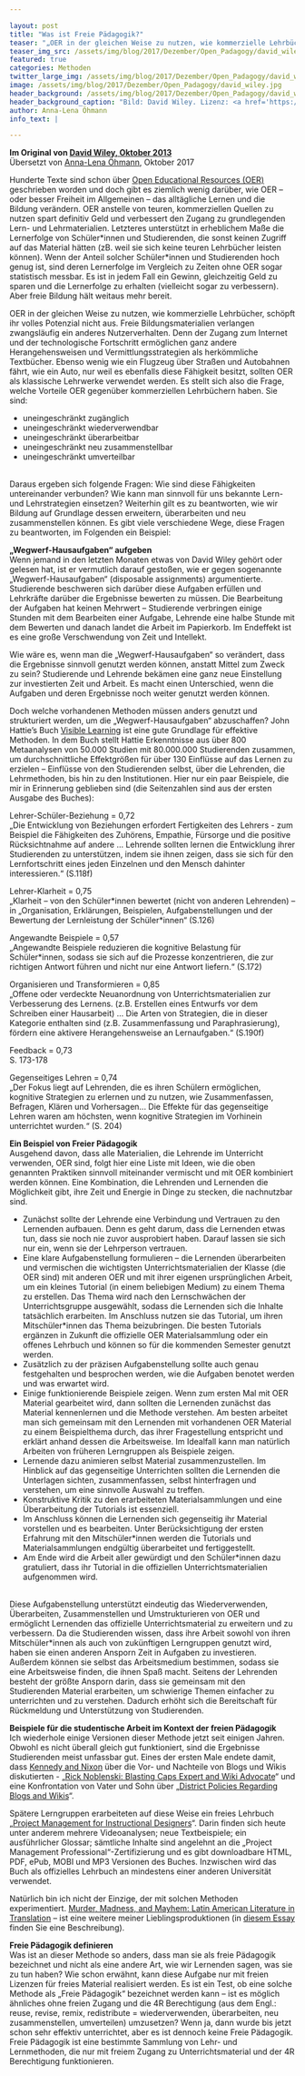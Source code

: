 ```yaml
---

layout: post
title: "Was ist Freie Pädagogik?"
teaser: "„OER in der gleichen Weise zu nutzen, wie kommerzielle Lehrbücher, schöpft ihr volles Potenzial nicht aus.“ - eine Übersetzung von Anna-Lena Öhmann"
teaser_img_src: /assets/img/blog/2017/Dezember/Open_Padagogy/david_wiley.jpg
featured: true
categories: Methoden
twitter_large_img: /assets/img/blog/2017/Dezember/Open_Padagogy/david_wiley.jpg
image: /assets/img/blog/2017/Dezember/Open_Padagogy/david_wiley.jpg
header_background: /assets/img/blog/2017/Dezember/Open_Padagogy/david_wiley.jpg
header_background_caption: "Bild: David Wiley. Lizenz: <a href='https://creativecommons.org/licenses/by-sa/2.0/'>CC BY-SA 2.0</a>"
author: Anna-Lena Öhmann
info_text: |

---
```

**Im Original von [David Wiley, Oktober 2013](https://opencontent.org/blog/archives/2975)**<br>
Übersetzt von [Anna-Lena Öhmann](https://aoevision.com/), Oktober 2017

Hunderte Texte sind schon über [Open Educational Resources (OER)](https://de.wikipedia.org/wiki/Open_Educational_Resources) geschrieben worden und doch gibt es ziemlich wenig darüber, wie OER – oder besser Freiheit im Allgemeinen – das alltägliche Lernen und die Bildung verändern. OER anstelle von teuren, kommerziellen Quellen zu nutzen spart definitiv Geld und verbessert den Zugang zu grundlegenden Lern- und Lehrmaterialien. Letzteres unterstützt in erheblichem Maße die Lernerfolge von Schüler\*innen und Studierenden, die sonst keinen Zugriff auf das Material hätten (zB. weil sie sich keine teuren Lehrbücher leisten können). Wenn der Anteil solcher Schüler\*innen und Studierenden hoch genug ist, sind deren Lernerfolge im Vergleich zu Zeiten ohne OER sogar statistisch messbar. Es ist in jedem Fall ein Gewinn, gleichzeitig Geld zu sparen und die Lernerfolge zu erhalten (vielleicht sogar zu verbessern). Aber freie Bildung hält weitaus mehr bereit.

OER in der gleichen Weise zu nutzen, wie kommerzielle Lehrbücher, schöpft ihr volles Potenzial nicht aus. Freie Bildungsmaterialien verlangen zwangsläufig ein anderes Nutzerverhalten. Denn der Zugang zum Internet und der technologische Fortschritt ermöglichen ganz andere Herangehensweisen und Vermittlungsstrategien als herkömmliche Textbücher. Ebenso wenig wie ein Flugzeug über Straßen und Autobahnen fährt, wie ein Auto, nur weil es ebenfalls diese Fähigkeit besitzt, sollten OER als klassische Lehrwerke verwendet werden. Es stellt sich also die Frage, welche Vorteile OER gegenüber kommerziellen Lehrbüchern haben. Sie sind:

-	uneingeschränkt zugänglich
-	uneingeschränkt wiederverwendbar
-	uneingeschränkt überarbeitbar
-	uneingeschränkt neu zusammenstellbar
-	uneingeschränkt umverteilbar
<br><br>

Daraus ergeben sich folgende Fragen: Wie sind diese Fähigkeiten untereinander verbunden? Wie kann man sinnvoll für uns bekannte Lern- und Lehrstrategien einsetzen? Weiterhin gilt es zu beantworten, wie wir Bildung auf Grundlage dessen erweitern, überarbeiten und neu zusammenstellen können. Es gibt viele verschiedene Wege, diese Fragen zu beantworten, im Folgenden ein Beispiel:

**„Wegwerf-Hausaufgaben“ aufgeben**<br>
Wenn jemand in den letzten Monaten etwas von David Wiley gehört oder gelesen hat, ist er vermutlich darauf gestoßen, wie er gegen sogenannte „Wegwerf-Hausaufgaben“ (disposable assignments) argumentierte. Studierende beschweren sich darüber diese Aufgaben erfüllen und Lehrkräfte darüber die Ergebnisse bewerten zu müssen. Die Bearbeitung der Aufgaben hat keinen Mehrwert – Studierende verbringen einige Stunden mit dem Bearbeiten einer Aufgabe, Lehrende eine halbe Stunde mit dem Bewerten und danach landet die Arbeit im Papierkorb. Im Endeffekt ist es eine große Verschwendung von Zeit und Intellekt.

Wie wäre es, wenn man die „Wegwerf-Hausaufgaben“ so verändert, dass die Ergebnisse sinnvoll genutzt werden können, anstatt Mittel zum Zweck zu sein? Studierende und Lehrende bekämen eine ganz neue Einstellung zur investierten Zeit und Arbeit. Es macht einen Unterschied, wenn die Aufgaben und deren Ergebnisse noch weiter genutzt werden können.

Doch welche vorhandenen Methoden müssen anders genutzt und strukturiert werden, um die „Wegwerf-Hausaufgaben“ abzuschaffen? John Hattie’s Buch [Visible Learning](http://www.amazon.com/Visible-Learning-Synthesis-Meta-Analyses-Achievement/dp/0415476186) ist eine gute Grundlage für effektive Methoden. In dem Buch stellt Hattie Erkenntnisse aus über 800 Metaanalysen von 50.000 Studien mit 80.000.000 Studierenden zusammen, um durchschnittliche Effektgrößen für über 130 Einflüsse auf das Lernen zu erzielen – Einflüsse von den Studierenden selbst, über die Lehrenden, die Lehrmethoden, bis hin zu den Institutionen. Hier nur ein paar Beispiele, die mir in Erinnerung geblieben sind (die Seitenzahlen sind aus der ersten Ausgabe des Buches):

Lehrer-Schüler-Beziehung = 0,72<br>
„Die Entwicklung von Beziehungen erfordert Fertigkeiten des Lehrers - zum Beispiel die Fähigkeiten des Zuhörens, Empathie, Fürsorge und die positive Rücksichtnahme auf andere ... Lehrende sollten lernen die Entwicklung ihrer Studierenden zu unterstützen, indem sie ihnen zeigen, dass sie sich für den Lernfortschritt eines jeden Einzelnen und den Mensch dahinter interessieren.“ (S.118f)

Lehrer-Klarheit = 0,75<br>
„Klarheit – von den Schüler\*innen bewertet (nicht von anderen Lehrenden) – in „Organisation, Erklärungen, Beispielen, Aufgabenstellungen und der Bewertung der Lernleistung der Schüler\*innen“ (S.126)

Angewandte Beispiele = 0,57<br>
„Angewandte Beispiele reduzieren die kognitive Belastung für Schüler\*innen, sodass sie sich auf die Prozesse konzentrieren, die zur richtigen Antwort führen und nicht nur eine Antwort liefern.“ (S.172)

Organisieren und Transformieren = 0,85<br>
„Offene oder verdeckte Neuanordnung von Unterrichtsmaterialien zur Verbesserung des Lernens. (z.B. Erstellen eines Entwurfs vor dem Schreiben einer Hausarbeit) ... Die Arten von Strategien, die in dieser Kategorie enthalten sind (z.B. Zusammenfassung und Paraphrasierung), fördern eine aktivere Herangehensweise an Lernaufgaben.“ (S.190f)

Feedback = 0,73<br>
S. 173-178

Gegenseitiges Lehren = 0,74<br>
„Der Fokus liegt auf Lehrenden, die es ihren Schülern ermöglichen, kognitive Strategien zu erlernen und zu nutzen, wie Zusammenfassen, Befragen, Klären und Vorhersagen... Die Effekte für das gegenseitige Lehren waren am höchsten, wenn kognitive Strategien im Vorhinein unterrichtet wurden.“ (S. 204)

**Ein Beispiel von Freier Pädagogik**<br>
Ausgehend davon, dass alle Materialien, die Lehrende im Unterricht verwenden, OER sind, folgt hier eine Liste mit Ideen, wie die oben genannten Praktiken sinnvoll miteinander vermischt und mit OER kombiniert werden können. Eine Kombination, die Lehrenden und Lernenden die Möglichkeit gibt, ihre Zeit und Energie in Dinge zu stecken, die nachnutzbar sind.
-   Zunächst sollte der Lehrende eine Verbindung und Vertrauen zu den Lernenden aufbauen. Denn es geht darum, dass die Lernenden etwas tun, dass sie noch nie zuvor ausprobiert haben. Darauf lassen sie sich nur ein, wenn sie der Lehrperson vertrauen.
-	Eine klare Aufgabenstellung formulieren – die Lernenden überarbeiten und vermischen die wichtigsten Unterrichtsmaterialien der Klasse (die OER sind) mit anderen OER und mit ihrer eigenen ursprünglichen Arbeit, um ein kleines Tutorial (in einem beliebigen Medium) zu einem Thema zu erstellen. Das Thema wird nach den Lernschwächen der Unterrichtsgruppe ausgewählt, sodass die Lernenden sich die Inhalte tatsächlich erarbeiten. Im Anschluss nutzen sie das Tutorial, um ihren Mitschüler\*innen das Thema beizubringen. Die besten Tutorials ergänzen in Zukunft die offizielle OER Materialsammlung oder ein offenes Lehrbuch und können so für die kommenden Semester genutzt werden.
-	Zusätzlich zu der präzisen Aufgabenstellung sollte auch genau festgehalten und besprochen werden, wie die Aufgaben benotet werden und was erwartet wird.
-	Einige funktionierende Beispiele zeigen. Wenn zum ersten Mal mit OER Material gearbeitet wird, dann sollten die Lernenden zunächst das Material kennenlernen und die Methode verstehen. Am besten arbeitet man sich gemeinsam mit den Lernenden mit vorhandenen OER Material zu einem Beispielthema durch, das ihrer Fragestellung entspricht und erklärt anhand dessen die Arbeitsweise. Im Idealfall kann man natürlich Arbeiten von früheren Lerngruppen als Beispiele zeigen.
-	Lernende dazu animieren selbst Material zusammenzustellen. Im Hinblick auf das gegenseitige Unterrichten sollten die Lernenden die Unterlagen sichten, zusammenfassen, selbst hinterfragen und verstehen, um eine sinnvolle Auswahl zu treffen.
-	Konstruktive Kritik zu den erarbeiteten Materialsammlungen und eine Überarbeitung der Tutorials ist essenziell.
-	Im Anschluss können die Lernenden sich gegenseitig ihr Material vorstellen und es bearbeiten. Unter Berücksichtigung der ersten Erfahrung mit den Mitschüler\*innen werden die Tutorials und Materialsammlungen endgültig überarbeitet und fertiggestellt.
-	Am Ende wird die Arbeit aller gewürdigt und den Schüler\*innen dazu gratuliert, dass ihr Tutorial in die offiziellen Unterrichtsmaterialien aufgenommen wird.
<br><br>

Diese Aufgabenstellung unterstützt eindeutig das Wiederverwenden, Überarbeiten, Zusammenstellen und Umstrukturieren von OER und ermöglicht Lernenden das offizielle Unterrichtsmaterial zu erweitern und zu verbessern. Da die Studierenden wissen, dass ihre Arbeit sowohl von ihren Mitschüler\*innen als auch von zukünftigen Lerngruppen genutzt wird, haben sie einen anderen Ansporn Zeit in Aufgaben zu investieren. Außerdem können sie selbst das Arbeitsmedium bestimmen, sodass sie eine Arbeitsweise finden, die ihnen Spaß macht. Seitens der Lehrenden besteht der größte Ansporn darin, dass sie gemeinsam mit den Studierenden Material erarbeiten, um schwierige Themen einfacher zu unterrichten und zu verstehen. Dadurch erhöht sich die Bereitschaft für Rückmeldung und Unterstützung von Studierenden.

**Beispiele für die studentische Arbeit im Kontext der freien Pädagogik**<br>
Ich wiederhole einige Versionen dieser Methode jetzt seit einigen Jahren. Obwohl es nicht überall gleich gut funktioniert, sind die Ergebnisse Studierenden meist unfassbar gut. Eines der ersten Male endete damit, dass [Kennedy and Nixon](http://www.youtube.com/watch?v=AsFU3sAlPx4) über die Vor- und Nachteile von Blogs und Wikis diskutierten - „[Rick Noblenski: Blasting Caps Expert and Wiki Advocate](http://www.youtube.com/watch?v=PQvLRXpGbzk)“ und eine Konfrontation von Vater und Sohn über „[District Policies Regarding Blogs and Wikis](http://www.youtube.com/watch?v=4_Lk2uU_elU)“.

Spätere Lerngruppen erarbeiteten auf diese Weise ein freies Lehrbuch „[Project Management for Instructional Designers](http://pm4id.org/)“. Darin finden sich heute unter anderem mehrere Videoanalysen; neue Textbeispiele; ein ausführlicher Glossar; sämtliche Inhalte sind angelehnt an die „Project Management Professional“-Zertifizierung und es gibt downloadbare HTML, PDF, ePub, MOBI und MP3 Versionen des Buches. Inzwischen wird das Buch als offizielles Lehrbuch an mindestens einer anderen Universität verwendet.

Natürlich bin ich nicht der Einzige, der mit solchen Methoden experimentiert. [Murder, Madness, and Mayhem: Latin American Literature in Translation](http://en.wikipedia.org/wiki/Wikipedia:WikiProject_Murder_Madness_and_Mayhem) – ist eine weitere meiner Lieblingsproduktionen (in [diesem Essay](http://en.wikipedia.org/wiki/User:Jbmurray/Madness) finden Sie eine Beschreibung).

**Freie Pädagogik definieren**<br>
Was ist an dieser Methode so anders, dass man sie als freie Pädagogik bezeichnet und nicht als eine andere Art, wie wir Lernenden sagen, was sie zu tun haben? Wie schon erwähnt, kann diese Aufgabe nur mit freien Lizenzen für freies Material realisiert werden. Es ist ein Test, ob eine solche Methode als „Freie Pädagogik“ bezeichnet werden kann – ist es möglich ähnliches ohne freien Zugang und die 4R Berechtigung (aus dem Engl.: reuse, revise, remix, redistribute = wiederverwenden, überarbeiten, neu zusammenstellen, umverteilen) umzusetzen? Wenn ja, dann wurde bis jetzt schon sehr effektiv unterrichtet, aber es ist dennoch keine Freie Pädagogik.
Freie Pädagogik ist eine bestimmte Sammlung von Lehr- und Lernmethoden, die nur mit freiem Zugang zu Unterrichtsmaterial und der 4R Berechtigung funktionieren.
